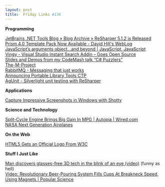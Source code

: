 ```yaml
---
layout: post
title:  Friday Links #136
---
```

**Programming**

[JetBrains .NET Tools Blog » Blog Archive » ReSharper 5.1.2 is Released](http://blogs.jetbrains.com/dotnet/2011/01/resharper-512-is-released/)   
[Prism 4.0 Template Pack Now Available - David Hill's WebLog ](http://blogs.msdn.com/b/dphill/archive/2011/01/16/prism-4-0-template-pack-now-available.aspx)   
[JavaScript’s arguments object…and beyond | JavaScript, JavaScript ](http://javascriptweblog.wordpress.com/2011/01/18/javascripts-arguments-object-and-beyond/?utm_source=feedburner&utm_medium=feed&utm_campaign=Feed%3A+JavascriptJavascript+%28JavaScript%2C+JavaScript%29)   
[Vingy - Visual Studio Instant Search Addin – Goes Open Source](http://amazedsaint.blogspot.com/2011/01/vingy-visual-studio-instant-search.html?utm_source=feedburner&utm_medium=feed&utm_campaign=Feed%3A+amazedsaint%2Farticles+%28.NET+Journal+%7C+C%23%2C+Silverlight%2C+ASP.NET%2C+WPF%2C+Windows+Phone+7%2C+VSX%2C+Design+Patterns%2C+Neural+Networks%29)   
[Slides and Demos from my CodeMash talk “C# Puzzlers”](http://billwagner.cloudapp.net/Home/Item/SlidesandDemosfrommyCodeMashtalkCPuzzlers?utm_source=feedburner&utm_medium=feed&utm_campaign=Feed%3A+billwagner+%28Bill+Blogs+in+C%23%29)   
[The-M-Project](http://www.the-m-project.org/)   
[RabbitMQ - Messaging that just works ](http://www.rabbitmq.com/)   
[Announcing Portable Library Tools CTP](http://blogs.msdn.com/b/bclteam/archive/2011/01/19/announcing-portable-library-tools-ctp-justin-van-patten.aspx)   
[AgUnit - Silverlight unit testing with ReSharper ](http://agunit.codeplex.com/)

**Applications**

[Capture Impressive Screenshots in Windows with Shotty](http://www.labnol.org/software/impressive-windows-screenshot/18506/)

**Science and Technology**

[Split-Cycle Engine Brings Big Gain In MPG | Autopia | Wired.com](http://www.wired.com/autopia/2011/01/split-cycle-engine-brings-big-gain-in-mpg/)   
[NASA Next Generation Airplanes ](http://www.ispyce.com/2011/01/nasa-next-generation-airplanes.html)   


**On the Web**

[HTML5 Gets an Official Logo From W3C ](http://mashable.com/2011/01/18/html5-gets-an-official-logo-from-w3c/?utm_source=feedburner&utm_medium=feed&utm_campaign=Feed%3A+Mashable+%28Mashable%29)

**Stuff I Just Like**

[Man discovers glasses-free 3D tech in the blink of an eye (video)](http://www.engadget.com/2011/01/15/man-discovers-glasses-free-3d-tech-in-the-blink-of-an-eye-video/) (funny as hell)   
[Video: Revolutionary Beer-Pouring System Fills Cups At Breakneck Speed, Using Magnets | Popular Science](http://www.popsci.com/technology/article/2011-01/video-magnetic-beer-pouring-system-fills-your-cup-bottom)
